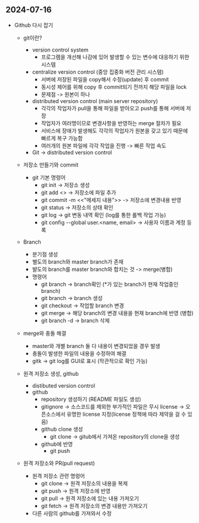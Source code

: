 ## 2024-07-16
- Github 다시 잡기
    - git이란?
        - version control system
            - 프로그램을 개선해 나감에 있어 발생할 수 있는 변수에 대응하기 위한 시스템
        - centralize version control (중앙 집중화 버전 관리 시스템)
            - 서버에 저장된 파일을 copy해서 수정(update) 후 commit
            - 동시성 제어를 위해 copy 후 commit되기 전까지 해당 파일을 lock
            - 문제점 -> 원본이 하나
        - distributed version control (main server repository)
            - 각각의 작업자가 pull을 통해 파일을 받아오고 push를 통해 서버에 저장
            - 작업자가 여러명이므로 변경사항을 반영하는 merge 절차가 필요
            - 서비스에 장애가 발생해도 각각의 작업자가 원본을 갖고 있기 때문에 빠르게 복구 가능함
            - 여러개의 원본 파일에 각각 작업을 진행 -> 빠른 작업 속도
        - Git -> distributed version control
    
    - 저장소 만들기와 commit
        - git 기본 명령어 
            - git init -> 저장소 생성
            - git add <<filename>> -> 저장소에 파일 추가
            - git commit -m <<"메세지 내용">> -> 저장소에 변경내용 반영
            - git status -> 저장소의 상태 확인
            - git log -> git 변동 내역 확인 (log를 통한 롤백 작업 가능)
            - git config --global user.<name, email> -> 사용자 이름과 계정 등록
    
    - Branch
        - 분기점 생성
        - 별도의 branch와 master branch가 존재
        - 뱔도의 branch를 master branch와 합치는 것 -> merge(병합)
        - 명령어
            - git branch -> branch확인 (*가 있는 branch가 현재 작업중인 branch)
            - git branch <name> -> branch 생성
            - git checkout <name> -> 작업할 branch 변경
            - git merge <branchname> -> 해당 branch의 변경 내용을 현재 branch에 반영 (병합)
            - git branch -d <name> -> branch 삭제
    
    - merge와 충돌 해결
        - master와 개별 branch 둘 다 내용이 변경되었을 경우 발생
        - 충돌이 발생한 파일의 내용을 수정하여 해결
        - gitk -> git log를 GUI로 표시 (작관적으로 확인 가능)

    - 원격 저장소 생성, github
        - distibuted version control
        - github
            - repository 생성하기 (README 파일도 생성)
            - gitignore -> 소스코드를 제외한 부가적인 파일은 무시
            license -> 오픈소스에서 유명한 license 지정(license 정책에 따라 제약을 걸 수 있음)
            - github clone 생성
                - git clone <url> -> gitub에서 가져온 repository의 clone을 생성
            - github에 반영
                - git push
    
    - 원격 저장소와 PR(pull request)
        - 원격 저장소 관련 명령어 
            - git clone -> 원격 저장소의 내용을 복제
            - git push -> 원격 저장소에 반영
            - git pull -> 원격 저장소에 있는 내용 가져오기
            - git fetch -> 원격 저장소의 변경 내용만 가져오기
        - 다른 사람의 github를 가져와서 수정
